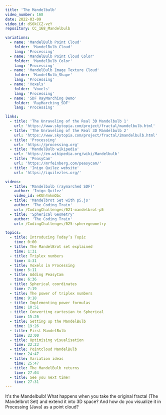 ```yaml
---
title: 'The Mandelbulb'
video_number: 168
date: 2022-03-09
video_id: dS6kCCZ-vzY
repository: CC_168_Mandelbulb

variations:
  - name: 'MandelBulb Point Cloud'
    folder: 'MandelBulb_Cloud'
    lang: 'Processing'
  - name: 'MandelBulb Point Cloud Color'
    folder: 'MandelBulb_Color'
    lang: 'Processing'
  - name: 'MandelBulb Image Texture Cloud'
    folder: 'MandelBulb_Shape'
    lang: 'Processing'
  - name: 'Voxels'
    folder: 'Voxels'
    lang: 'Processing'
  - name: 'SDF RayMarching Demo'
    folder: 'RayMarching_SDF'
    lang: 'Processing'

links:
  - title: 'The Unraveling of the Real 3D Mandelbulb 1'
    url: 'https://www.skytopia.com/project/fractal/mandelbulb.html'
  - title: 'The Unraveling of the Real 3D Mandelbulb 2'
    url: 'https://www.skytopia.com/project/fractal/2mandelbulb.html'
  - title: 'Processing'
    url: 'https://processing.org'
  - title: 'MandelBulb wikipedia'
    url: 'https://en.wikipedia.org/wiki/Mandelbulb'
  - title: 'PeasyCam'
    url: 'https://mrfeinberg.com/peasycam/'
  - title: 'Inigo Quilez website'
    url: 'https://iquilezles.org/'

videos:
  - title: 'Mandelbulb (raymarched SDF)'
    author: 'Inigo Quilez'
    video_id: eKUh4nkmQbc
  - title: 'Mandelbrot Set with p5.js'
    author: 'The Coding Train'
    url: /CodingChallenges/021-mandelbrot-p5
  - title: 'Spherical Geometry'
    author: 'The Coding Train'
    url: /CodingChallenges/025-spheregeometry

topics:
  - title: Introducing Today’s Topic
    time: 0:00
  - title: The MandelBrot set explained
    time: 1:31
  - title: Triplex numbers
    time: 4:31
  - title: Voxels in Processing
    time: 5:11
  - title: Adding PeasyCam
    time: 6:36
  - title: Spherical coordinates
    time: 7:19
  - title: The power of triplex numbers
    time: 9:18
  - title: Implementing power formulas
    time: 10:51
  - title: Converting cartesian to Spherical
    time: 15:26
  - title: Setting up the MandelBulb
    time: 19:26
  - title: First MandelBulb
    time: 22:00
  - title: Optimising visualisation
    time: 22:23
  - title: Pointcloud MandelBulb
    time: 24:47
  - title: Variation ideas
    time: 25:47
  - title: The MandelBulb returns
    time: 27:04
  - title: See you next time!
    time: 27:31
---
```


It's the Mandelbulb! What happens when you take the original fractal (The Mandelbrot Set) and extend it into 3D space? And how do you visualize it in Processing (Java) as a point cloud?
